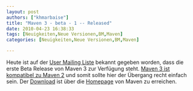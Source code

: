```yaml
---
layout: post
authors: ["khmarbaise"]
title: "Maven 3 - beta - 1 -- Released"
date: 2010-04-23 16:38:33
tags: [Neuigkeiten,Neue Versionen,BM,Maven]
categories: [Neuigkeiten,Neue Versionen,BM,Maven]

---
```

Heute ist auf der <a href="http://old.nabble.com/-ANN--Apache-Maven-3.0-beta-1-Released-ts28341110.html">User Mailing Liste</a> bekannt gegeben worden, dass die erste Beta Release von Maven 3 zur Verfügung steht. <a href="http://cwiki.apache.org/MAVEN/maven-3x-compatibility-notes.html">Maven 3 ist kompatibel zu Maven 2</a> und somit sollte hier der Übergang recht einfach sein. 
Der <a href="https://maven.apache.org/download.html">Download</a> ist über die <a href="https://maven.apache.org">Homepage</a> von Maven zu erreichen.
